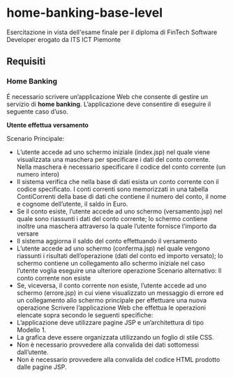 # home-banking-base-level


Esercitazione in vista dell'esame finale per il diploma di FinTech Software Developer erogato da ITS ICT Piemonte


## Requisiti

### Home Banking

É necessario scrivere un’applicazione Web che consente di gestire un servizio di **home banking**. L’applicazione deve consentire di eseguire il seguente caso d’uso.

**Utente effettua versamento**

Scenario Principale:

- L’utente accede ad uno schermo iniziale (index.jsp) nel quale viene visualizzata una maschera per specificare i dati del conto corrente. Nella maschera è necessario specificare il codice del conto corrente (un numero intero)
- Il sistema verifica che nella base di dati esista un conto corrente con il codice specificato. I conti correnti sono memorizzati in una tabella ContiCorrenti della base di dati che contiene il numero del conto, il nome e cognome dell’utente, il saldo in Euro.
- Se il conto esiste, l’utente accede ad uno schermo (versamento.jsp) nel quale sono riassunti i dati del conto corrente; lo schermo contiene inoltre una maschera attraverso la quale l’utente fornisce l’importo da versare
- Il sistema aggiorna il saldo del conto effettuando il versamento
- L’utente accede ad uno schermo (conferma.jsp) nel quale vengono riassunti i risultati dell’operazione
(dati del conto ed importo versato); lo schermo contiene un collegamento allo schermo iniziale nel caso
l’utente voglia eseguire una ulteriore operazione Scenario alternativo: Il conto corrente non esiste
- Se, viceversa, il conto corrente non esiste, l’utente accede ad uno schermo (errore.jsp) in cui viene
visualizzato un messaggio di errore ed un collegamento allo schermo principale per effettuare una nuova operazione
Scrivere l’applicazione Web che effettua le operazioni elencate sopra secondo le seguenti specifiche:
- L’applicazione deve utilizzare pagine JSP e un’architettura di tipo Modello 1.
- La grafica deve essere organizzata utilizzando un foglio di stile CSS.
- Non è necessario provvedere alla convalida dei dati sottomessi dall’utente.
- Non è necessario provvedere alla convalida del codice HTML prodotto dalle pagine JSP.
